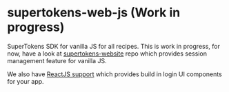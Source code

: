 # supertokens-web-js (Work in progress)
SuperTokens SDK for vanilla JS for all recipes. This is work in progress, for now, have a look at [supertokens-website](https://github.com/supertokens/supertokens-website) repo which provides session management feature for vanilla JS.

We also have [ReactJS support](https://github.com/supertokens/supertokens-auth-react) which provides build in login UI components for your app.
